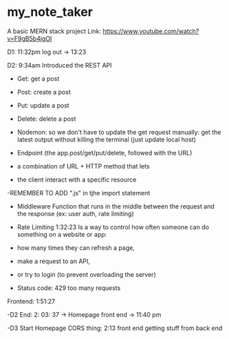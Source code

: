 # my_note_taker

A basic MERN stack project
Link: https://www.youtube.com/watch?v=F9gB5b4jgOI 

D1: 11:32pm log out -> 13:23

D2: 9:34am
Introduced the REST API
- Get: get a post
- Post: create a post
- Put: update a post
- Delete: delete a post


- Nodemon: so we don't have to update the get request manually: get the latest output without killing the terminal (just update local host)

- Endpoint (the app.post/get/put/delete, followed with the URL)
- a combination of URL + HTTP method that lets 
- the client interact with a specific resource

-REMEMBER TO ADD ".js" in tjhe import statement

- Middleware
Function that runs in the middle between the request and the response (ex: user auth, rate limiting)

- Rate Limiting 1:32:23
Is a way to control how often someone can do something on a website or app:

- how many times they can refresh a page, 
- make a request to an API, 
- or try to login (to prevent overloading the server)

- Status code: 429 too many requests

Frontend: 1:51:27

-D2 End: 2: 03: 37 -> Homepage front end -> 11:40 pm

-D3 Start
Homepage
CORS thing: 2:13
front end getting stuff from back end